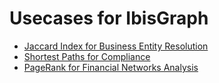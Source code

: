 # Usecases for IbisGraph

* [Jaccard Index for Business Entity Resolution](similarity.md)
* [Shortest Paths for Compliance](shortestpaths.md)
* [PageRank for Financial Networks Analysis](pagerank.md)
